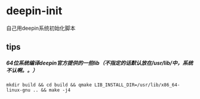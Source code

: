 # deepin-init
自己用deepin系统初始化脚本

## tips

##### 64位系统编译deepin官方提供的一些lib（不指定的话默认放在/usr/lib/中，系统不认啊。。）
```
mkdir build && cd build && qmake LIB_INSTALL_DIR=/usr/lib/x86_64-linux-gnu .. && make -j4 
```
